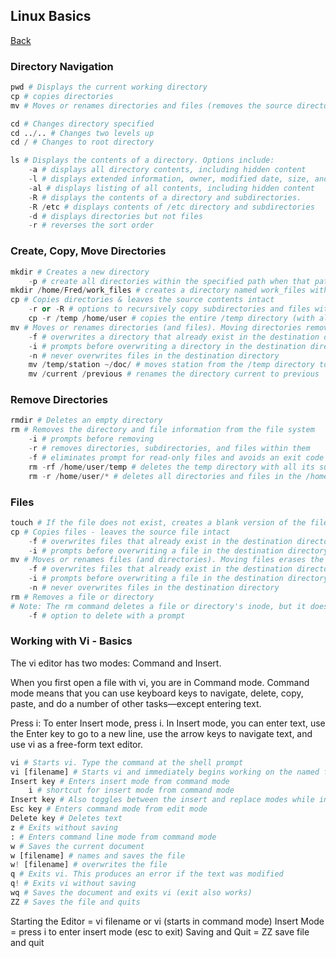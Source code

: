 ## Linux Basics
<a href="linux">Back</a>

### Directory Navigation
```python
pwd # Displays the current working directory
cp # copies directories
mv # Moves or renames directories and files (removes the source directory)

cd # Changes directory specified
cd ../.. # Changes two levels up
cd / # Changes to root directory

ls # Displays the contents of a directory. Options include:
    -a # displays all directory contents, including hidden content
    -l # displays extended information, owner, modified date, size, and permissions
    -al # displays listing of all contents, including hidden content
    -R # displays the contents of a directory and subdirectories.
    -R /etc # displays contents of /etc directory and subdirectories
    -d # displays directories but not files
    -r # reverses the sort order
```

### Create, Copy, Move Directories
```python
mkdir # Creates a new directory
    -p # create all directories within the specified path when that path does not already exist
mkdir /home/Fred/work_files # creates a directory named work_files within the specified path
cp # Copies directories & leaves the source contents intact
    -r or -R # options to recursively copy subdirectories and files within the directory
    cp -r /temp /home/user # copies the entire /temp directory (with all of its files, subdirectories, and files in the subdirectories) to the /home/user directory
mv # Moves or renames directories (and files). Moving directories removes the source directory and places it in the destination
    -f # overwrites a directory that already exist in the destination directory without prompting
    -i # prompts before overwriting a directory in the destination directory
    -n # never overwrites files in the destination directory
    mv /temp/station ~/doc/ # moves station from the /temp directory to the ~/doc directory
    mv /current /previous # renames the directory current to previous
```

### Remove Directories
```python
rmdir # Deletes an empty directory
rm # Removes the directory and file information from the file system
    -i # prompts before removing
    -r # removes directories, subdirectories, and files within them
    -f # eliminates prompt for read-only files and avoids an exit code error if a file doesn't exist
    rm -rf /home/user/temp # deletes the temp directory with all its subdirectories and files without prompting
    rm -r /home/user/* # deletes all directories and files in the /home/user directory
```

### Files
```python
touch # If the file does not exist, creates a blank version of the file. If the file does exist, updates the file's modification and last accessed times
cp # Copies files - leaves the source file intact
    -f # overwrites files that already exist in the destination directory
    -i # prompts before overwriting a file in the destination directory
mv # Moves or renames files (and directories). Moving files erases the source file
    -f # overwrites files that already exist in the destination directory
    -i # prompts before overwriting a file in the destination directory
    -n # never overwrites files in the destination directory
rm # Removes a file or directory
# Note: The rm command deletes a file or directory's inode, but it does not actually delete its data. To permanently remove data, use the shred command.
    -f # option to delete with a prompt
```

### Working with Vi - Basics
The vi editor has two modes: Command and Insert. 

When you first open a file with vi, you are in Command mode. Command mode means that you can use keyboard keys to navigate, delete, copy, paste, and do a number of other tasks—except entering text.

Press i: To enter Insert mode, press i. In Insert mode, you can enter text, use the Enter key to go to a new line, use the arrow keys to navigate text, and use vi as a free-form text editor.

```python
vi # Starts vi. Type the command at the shell prompt
vi [filename] # Starts vi and immediately begins working on the named file
Insert key # Enters insert mode from command mode
    i # shortcut for insert mode from command mode
Insert key # Also toggles between the insert and replace modes while in edit mode
Esc key # Enters command mode from edit mode
Delete key # Deletes text
z # Exits without saving
: # Enters command line mode from command mode
w # Saves the current document
w [filename] # names and saves the file
w! [filename] # overwrites the file
q # Exits vi. This produces an error if the text was modified
q! # Exits vi without saving
wq # Saves the document and exits vi (exit also works)
ZZ # Saves the file and quits
```

Starting the Editor = vi filename or vi (starts in command mode)
Insert Mode = press i to enter insert mode (esc to exit)
Saving and Quit = ZZ save file and quit